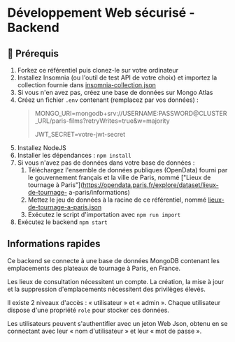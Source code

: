 # Développement Web sécurisé - Backend

## 👷 Prérequis

1. Forkez ce référentiel puis clonez-le sur votre ordinateur
2. Installez Insomnia (ou l'outil de test API de votre choix) et importez la collection fournie dans [insomnia-collection.json](insomnia-collection.json)
3. Si vous n'en avez pas, créez une base de données sur Mongo Atlas
4. Créez un fichier `.env` contenant (remplacez par vos données) :
    > MONGO_URI=mongodb+srv://USERNAME:PASSWORD@CLUSTER_URL/paris-films?retryWrites=true&w=majority
    >
    > JWT_SECRET=votre-jwt-secret
5. Installez NodeJS
6. Installer les dépendances : `npm install`
7. Si vous n'avez pas de données dans votre base de données :
    1. Téléchargez l'ensemble de données publiques (OpenData) fourni par le gouvernement français et la ville de Paris, nommé ["Lieux de tournage à Paris"](https://opendata.paris.fr/explore/dataset/lieux-de-tournage- a-paris/informations)
    2. Mettez le jeu de données à la racine de ce référentiel, nommé [lieux-de-tournage-a-paris.json](lieux-de-tournage-a-paris.json)
    3. Exécutez le script d'importation avec `npm run import`
8. Exécutez le backend `npm start`

## Informations rapides

Ce backend se connecte à une base de données MongoDB contenant les emplacements des plateaux de tournage à Paris, en France.

Les lieux de consultation nécessitent un compte. La création, la mise à jour et la suppression d'emplacements nécessitent des privilèges élevés.

Il existe 2 niveaux d'accès : « utilisateur » et « admin ». Chaque utilisateur dispose d'une propriété `role` pour stocker ces données.

Les utilisateurs peuvent s'authentifier avec un jeton Web Json, obtenu en se connectant avec leur « nom d'utilisateur » et leur « mot de passe ».